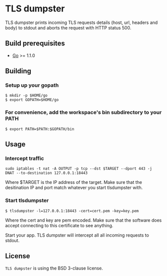 TLS dumpster
=============

TLS dumpster prints incoming TLS requests details (host, url, headers and body) to stdout and aborts the request with HTTP status 500.

## Build prerequisites

  - [Go](http://golang.org) >= 1.1.0

## Building

  ### Setup up your gopath

    $ mkdir -p $HOME/go
    $ export GOPATH=$HOME/go

  ### For convenience, add the workspace's bin subdirectory to your PATH

  	$ export PATH=$PATH:$GOPATH/bin

## Usage

  ### Intercept traffic

  	sudo iptables -t nat -A OUTPUT -p tcp --dst $TARGET --dport 443 -j DNAT --to-destination 127.0.0.1:18443

  Where $TARGET is the IP address of the target. Make sure that the desitination IP and port match whatever you start tlsdumpster with.

  ### Start tlsdumpster

	$ tlsdumpster -l=127.0.0.1:18443 -cert=cert.pem -key=key.pem

  Where the cert and key are pem encoded. Make sure that the software
  does accept connecting to this certificate to see anything.

  Start your app. TLS dumpster will intercept all all incoming requests to stdout.

## License

`TLS dumpster` is using the BSD 3-clause license.